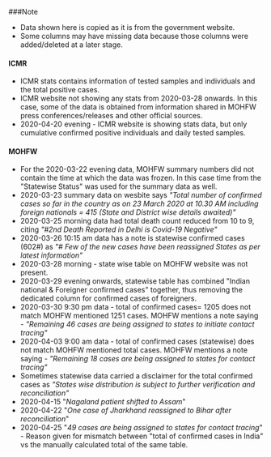 ###Note 
- Data shown here is copied as it is from the government website.
- Some columns may have missing data because those columns were added/deleted at a later stage.

#### ICMR
- ICMR stats contains information of tested samples and individuals and the total positive cases.
- ICMR website not showing any stats from 2020-03-28 onwards. In this case, some of the data is obtained from information shared in MOHFW press conferences/releases and other official sources.
- 2020-04-20 evening - ICMR website is showing stats data, but only cumulative confirmed positive individuals and daily tested samples.

#### MOHFW
- For the 2020-03-22 evening data, MOHFW summary numbers did not contain the time at which the data was frozen. In this case time from the "Statewise Status" was used for the summary data as well.
- 2020-03-23 summary data on wesbite says *"Total number of confirmed cases so far in the country as on 23 March 2020 at 10.30 AM including foreign nationals = 415 (State and District wise details awaited)"*
- 2020-03-25 morning data had total death count reduced from 10 to 9, citing *"#2nd Death Reported in Delhi is Covid-19 Negative"*
- 2020-03-26 10:15 am data has a note is statewise confirmed cases (602#) as *"# Few of the new cases have been reassigned States as per latest information"*
- 2020-03-28 morning - state wise table on MOHFW website was not present.
- 2020-03-29 evening onwards, statewise table has combined "Indian national & Foreigner confirmed cases" together, thus removing the dedicated column for confirmed cases of foreigners.
- 2020-03-30 9:30 pm data - total of confirmed cases= 1205 does not match MOHFW mentioned 1251 cases. MOHFW mentions a note saying - *"Remaining 46 cases are being assigned to states to initiate contact tracing"*
- 2020-04-03 9:00 am data - total of confirmed cases (statewise) does not match MOHFW mentioned total cases. MOHFW mentions a note saying - *"Remaining 18 cases are being assigned to states for contact tracing"*
- Sometimes statewise data carried a disclaimer for the total confirmed cases as *"States wise distribution is subject to further verification and reconciliation"*
- 2020-04-15 "*Nagaland patient shifted to Assam*"
- 2020-04-22 "*One case of Jharkhand reassigned to Bihar after reconciliation*"
- 2020-04-25 "*49 cases are being assigned to states for contact tracing*" - Reason given for mismatch between "total of confirmed cases in India" vs the manually calculated total of the same table.
